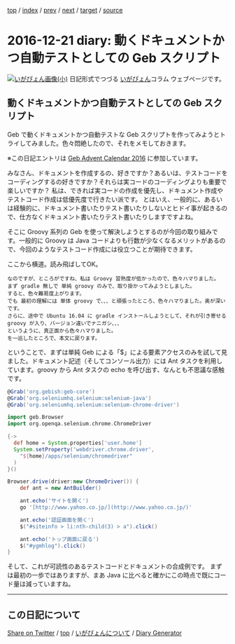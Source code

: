 [top](../index.html) 
 / [index](index.html) 
 / [prev](ig161220.html) 
 / [next](ig161222.html) 
 / [target](https://igapyon.github.io/diary/2016/ig161221.html) 
 / [source](https://github.com/igapyon/diary/blob/gh-pages/2016/ig161221.src.md) 

2016-12-21 diary: 動くドキュメントかつ自動テストとしての Geb スクリプト
=====================================================================================================
[![いがぴょん画像(小)](https://igapyon.github.io/diary/images/iga200306s.jpg "いがぴょん")](https://igapyon.github.io/diary/memo/memoigapyon.html) 日記形式でつづる [いがぴょん](https://igapyon.github.io/diary/memo/memoigapyon.html)コラム ウェブページです。

## 動くドキュメントかつ自動テストとしての Geb スクリプト

Geb で動くドキュメントかつ自動テストな Geb スクリプトを作ってみようとトライしてみました。色々悶絶したので、それをメモしておきます。

※この日記エントリは [Geb Advent Calendar 2016](http://qiita.com/advent-calendar/2016/geb) に参加しています。

みなさん、ドキュメントを作成するの、好きですか？あるいは、テストコードをコーディングするの好きですか？それらは実コードのコーディングよりも重要で楽しいですか？
私は、できれば実コードの作成を優先し、ドキュメント作成やテストコード作成は低優先度で行きたい派です。
とはいえ、一般的に、あるいは経験的に、ドキュメント書いたりテスト書いたりしないとヒドイ事が起きるので、仕方なくドキュメント書いたりテスト書いたりしますですよね。

そこに Groovy 系列の Geb を使って解決しようとするのが今回の取り組みです。一般的に Groovy は Java コードよりも行数が少なくなるメリットがあるので、今回のようなテストコード作成には役立つことが期待できます。

ここから横道。読み飛ばしてOK。

```
なのですが、ところがですね、私は Groovy 習熟度が低かったので、色々ハマりました。
まず gradle 無しで 単純 groovy のみで、取り掛かってみようとしました。
すると、色々難易度上がります。
でも 最初の理解には 単体 groovy で、、、と頑張ったところ、色々ハマりました。奥が深いです。
さらに、途中で Ubuntu 16.04 に gradle インストールしようとして、それが引き寄せる groovy が入り、バージョン違いでナニガシ、、、
というように、真正面から色々ハマりました。
を一巡したところで、本文に戻ります。
```


ということで、まずは単純 Geb による「$」による要素アクセスのみを試して見ました。ドキュメント記述（そしてコンソール出力）には Ant タスクを利用しています。groovy から Ant タスクの echo を呼び出す、なんとも不思議な感触です。


```groovy
@Grab('org.gebish:geb-core')
@Grab('org.seleniumhq.selenium:selenium-java')
@Grab('org.seleniumhq.selenium:selenium-chrome-driver')

import geb.Browser
import org.openqa.selenium.chrome.ChromeDriver

{->
  def home = System.properties['user.home']
  System.setProperty('webdriver.chrome.driver',
    "${home}/apps/selenium/chromedriver"
  )
}()

Browser.drive(driver:new ChromeDriver()) {
    def ant = new AntBuilder()

    ant.echo('サイトを開く')
    go '[http://www.yahoo.co.jp/](http://www.yahoo.co.jp/)'

    ant.echo('認証画面を開く')
    $("#siteinfo > li:nth-child(3) > a").click()

    ant.echo('トップ画面に戻る')
    $("#ygmhlog").click()
}
```


そして、これが可読性のあるテストコードとドキュメントの合成例です。
まずは最初の一歩ではありますが、まあ Java に比べると確かにこの時点で既にコード量は減っていますね。


----------------------------------------------------------------------------------------------------

## この日記について

[Share on Twitter](https://twitter.com/intent/tweet?hashtags=igapyon%2Cdiary%2C%E3%81%84%E3%81%8C%E3%81%B4%E3%82%87%E3%82%93&text=%E5%8B%95%E3%81%8F%E3%83%89%E3%82%AD%E3%83%A5%E3%83%A1%E3%83%B3%E3%83%88%E3%81%8B%E3%81%A4%E8%87%AA%E5%8B%95%E3%83%86%E3%82%B9%E3%83%88%E3%81%A8%E3%81%97%E3%81%A6%E3%81%AE+Geb+%E3%82%B9%E3%82%AF%E3%83%AA%E3%83%97%E3%83%88&url=https%3A%2F%2Figapyon.github.io%2Fdiary%2F2016%2Fig161221.html) / [top](../index.html) / [いがぴょんについて](https://igapyon.github.io/diary/memo/memoigapyon.html) / [Diary Generator](https://github.com/igapyon/igapyonv3)

